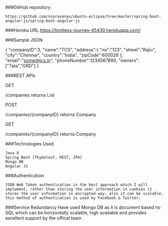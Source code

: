 ###GitHub repository

	https://github.com/nsaravanas/ubuntu-eclipse/tree/master/spring-boot-angular-js/spring-boot-angular-js
	
###Heroku URL
	https://limitless-journey-45430.herokuapp.com/	
	
###Sample JSON

{
	"companyID":3,
	"name":"TCS",
	"address":{
		"no":"123",
		"street":"Rajiv",
		"city":"Chennai",
		"country":"India",
		"zipCode":600026
	},
	"email":"some@tcs.in",
	"phoneNumber":1234567890,
	"owners":["Tata","GRD"]
}

###REST APIs
	
GET
	
/companies returns List<Company>
	
POST
	
/companies/{companyID} returns Company
	
GET
	
/companies/{companyID} returns Company

###Technologies Used

	Java 8
	Spring Boot [Thymeleaf, REST, JPA]
	Mongo DB
	Angular JS
	
###Authentication

	JSON Web Token authentication is the best approach which I will implement, rather than storing the user information in cookies it stores the user information in encrypted way, also it can be scalable, this method of authentication is used by Facebook & Twitter.
	
###Service Redundancy
	Have used Mongo DB as it is document based no SQL which can be horizontally scalable, high available and provides excellent support by the offical team .